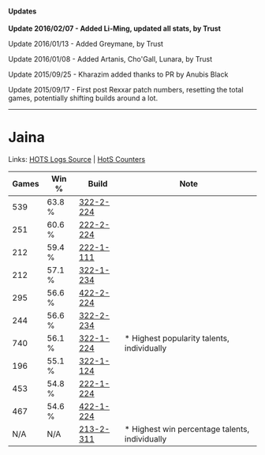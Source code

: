 #### Updates
**Update 2016/02/07 - Added Li-Ming, updated all stats, by Trust**

Update 2016/01/13 - Added Greymane, by Trust

Update 2016/01/08 - Added Artanis, Cho'Gall, Lunara, by Trust

Update 2015/09/25 - Kharazim added thanks to PR by Anubis Black

Update 2015/09/17 - First post Rexxar patch numbers, resetting the total games, potentially shifting builds around a lot.

***

# Jaina

Links: [HOTS Logs Source](https://www.hotslogs.com/Sitewide/HeroDetails?Hero=Jaina) | [HotS Counters](http://hotscounters.com/#/hero/Jaina)

Games  | Win %  | Build     | Note
-----  | -----  | -----     | ----
539    | 63.8 % | [322-2-224](http://www.heroesfire.com/hots/talent-calculator/jaina#oS5G) | 
251    | 60.6 % | [222-2-224](http://www.heroesfire.com/hots/talent-calculator/jaina#kdyG) | 
212    | 59.4 % | [222-1-111](http://www.heroesfire.com/hots/talent-calculator/jaina#kdgt) | 
212    | 57.1 % | [322-1-234](http://www.heroesfire.com/hots/talent-calculator/jaina#oRro) | 
295    | 56.6 % | [422-2-224](http://www.heroesfire.com/hots/talent-calculator/jaina#sGEG) | 
244    | 56.6 % | [322-2-234](http://www.heroesfire.com/hots/talent-calculator/jaina#oS5Q) | 
740    | 56.1 % | [322-1-224](http://www.heroesfire.com/hots/talent-calculator/jaina#oRre) | * Highest popularity talents, individually
196    | 55.1 % | [322-1-124](http://www.heroesfire.com/hots/talent-calculator/jaina#oRq4) | 
453    | 54.8 % | [222-1-224](http://www.heroesfire.com/hots/talent-calculator/jaina#kdie) | 
467    | 54.6 % | [422-1-224](http://www.heroesfire.com/hots/talent-calculator/jaina#sF-e) | 
N/A    | N/A    | [213-2-311](http://www.heroesfire.com/hots/talent-calculator/jaina#kH_N) | * Highest win percentage talents, individually
